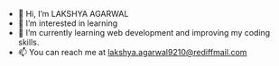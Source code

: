 - 👋 Hi, I’m LAKSHYA AGARWAL
- 👀 I’m interested in learning
- 🌱 I’m currently learning web development and improving my coding skills.
- 📫 You can reach me at lakshya.agarwal9210@rediffmail.com
